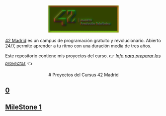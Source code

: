 <p align="center" width="100%">
    <img width="45%" src="documentation/42-Madrid.png"> 
</p>
 
[42 Madrid](https://www.42madrid.com/) es un campus de programación gratuito y revolucionario. Abierto 24/7, permite aprender a tu ritmo con una duración media de tres años.

Este repositorio contiene mis proyectos del curso.
👉 [*Info para preparar los proyectos*](documentation/) 👈

<p align="center" width="100%">
# Proyectos del Cursus 42 Madrid
</p>


## [0](0)
## [MileStone 1](milestone_1)



